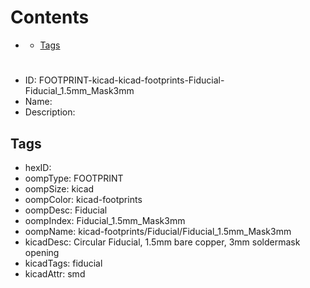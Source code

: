 



Contents
========

* [](#)
	* [Tags](#tags)

# 

- ID: FOOTPRINT-kicad-kicad-footprints-Fiducial-Fiducial_1.5mm_Mask3mm
- Name: 
- Description: 

## Tags

- hexID: 
- oompType: FOOTPRINT
- oompSize: kicad
- oompColor: kicad-footprints
- oompDesc: Fiducial
- oompIndex: Fiducial_1.5mm_Mask3mm
- oompName: kicad-footprints/Fiducial/Fiducial_1.5mm_Mask3mm
- kicadDesc: Circular Fiducial, 1.5mm bare copper, 3mm soldermask opening
- kicadTags: fiducial
- kicadAttr: smd

